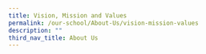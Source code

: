 ```yaml
---
title: Vision, Mission and Values
permalink: /our-school/About-Us/vision-mission-values
description: ""
third_nav_title: About Us
---
```

